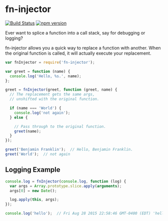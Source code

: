 # fn-injector

[![Build Status][travis-image]][travis-url] [![npm version][npm-image]][npm-url]

Ever want to splice a function into a call stack, say for debugging or logging?

fn-injector allows you a quick way to replace a function with another.  When the original function is called, it will actually execute your replacement.


```js
var fnInjector = require('fn-injector');

var greet = function (name) {
  console.log('Hello, %s.', name);
};

greet = fnInjector(greet, function (greet, name) {
  // The replacement gets the same args,
  // unshifted with the original function.

  if (name === 'World') {
    console.log('not again');
  } else {

    // Pass through to the original function.
    greet(name);
  }
});

greet('Benjamin Franklin');  // Hello, Benjamin Franklin.
greet('World');  // not again
```

## Logging Example
```js
console.log = fnInjector(console.log, function (log) {
  var args = Array.prototype.slice.apply(arguments);
  args[0] = new Date();

  log.apply(this, args);
});

console.log('hello');  // Fri Aug 28 2015 22:58:46 GMT-0400 (EDT) 'hello'
```

[travis-image]: https://travis-ci.org/reergymerej/fn-injector.svg
[travis-url]: https://travis-ci.org/reergymerej/fn-injector
[npm-image]: https://badge.fury.io/js/fn-injector.svg
[npm-url]: https://www.npmjs.com/package/fn-injector
